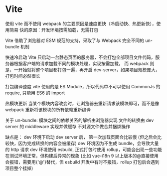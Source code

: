 # Vite

使用 vite 而不使用 webpack 的主要原因是速度更快（冷启动快、热更新快），使用简易
快的原因：开发环境按需加载，无需打包

Vite 借助了浏览器对 ESM 规范的支持，采取了与 Webpack 完全不同的 un-bundle 机制

快速冷启动
Vite 只启动一台静态页面的服务器，不会打包全部项目文件代码，服务器根据客户端的请求加载不同的模块处理，实现按需加载，
而 webpack 则是，一开始就将整个项目都打包一遍，再开启 dev-server，如果项目规模庞大，打包时间必然很长

打包编译速度
vite 使⽤的是 ES Module，所以代码中不可以使⽤ CommonJs 的 require, 只能用 ES6 的 import

热模块更新
当某个模块内容改变时，让浏览器去重新请求该模块即可，⽽不是像 webpack 重新将该模块的所有依赖重新编译

关于 un-bundle:
模块之间的依赖关系的解析由浏览器实现
文件的转换由 dev server 的 middleware 实现并做缓存
不对源文件做合并捆绑操作

缺点是：
dev 环境下启动 dev server 后， 第一次加载页面会比较慢 (但之后会比较快，因为完成转换的内容会被缓存)
dev 环境因为不生成 bundle，会导致大量的 http 请求
dev 环境使用 esbuild, 正式打包时使用 rollup，可能会出现一些功能在测试环境正常，但构建后异常的现象 (比如 vue-i18n 9 以上版本的@直接使用会报错，需要用{'@'}替代，但 esbuild 开发中有时不报错，rollup 打包后会遇到项目整个挂掉)
